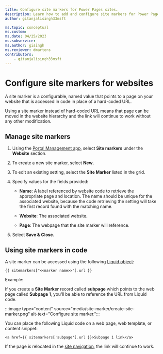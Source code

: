```yaml
---
title: Configure site markers for Power Pages sites.
description: Learn how to add and configure site markers for Power Pages sites.
author: gitanjalisingh33msft

ms.topic: conceptual
ms.custom: 
ms.date: 04/25/2023
ms.subservice: 
ms.author: gisingh
ms.reviewer: dmartens
contributors:
    - gitanjalisingh33msft
---
```


# Configure site markers for websites

A site marker is a configurable, named value that points to a page on your website that is accessed in code in place of a hard-coded URL.

Using a site marker instead of hard-coded URL means that page can be moved in the website hierarchy and the link will continue to work without any other modification.

## Manage site markers

1. Using the [Portal Management app](portal-management-app.md), select **Site markers** under the **Website** section.

1. To create a new site marker, select **New**.

1. To edit an existing setting, select the **Site Marker** listed in the grid.

1. Specify values for the fields provided: 

    - **Name**:  A label referenced by website code to retrieve the appropriate page and location. The name should be unique for the associated website, because the code retrieving the setting will take the first record found with the matching name.
    
    - **Website**:  The associated website. 
    
    - **Page**: The webpage that the site marker will reference.

1. Select **Save & Close**.

## Using site markers in code

A site marker can be accessed using the following [Liquid object](liquid/liquid-objects.md#sitemarkers):

`{{ sitemarkers["<<marker name>>"].url }}`

Example:

If you create a **Site Marker** record called **subpage** which points to the web page called **Subpage 1**, you'll be able to reference the URL from Liquid code.

:::image type="content" source="media/site-marker/create-site-marker.png" alt-text="Configure site marker.":::

You can place the following Liquid code on a web page, web template, or content snippet:

`<a href={{ sitemarkers['subpage'].url }}>Subpage 1 link</a>`

If the page is relocated in the [site navigation](../getting-started/structure-site.md), the link will continue to work.

